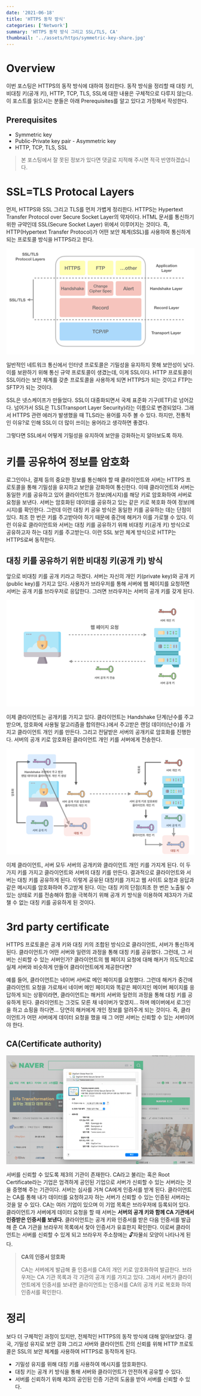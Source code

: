 ```yaml
---
date: '2021-06-18'
title: 'HTTPS 동작 방식'
categories: ['Network']
summary: 'HTTPS 동작 방식 그리고 SSL/TLS, CA'
thumbnail: '../assets/https/symmetric-key-share.jpg'
---
```


# Overview

이번 포스팅은 HTTPS의 동작 방식에 대하여 정리한다. 동작 방식을 정리할 때 대칭 키, 비대칭 키(공개 키), HTTP, TCP, TLS, SSL에 대한 내용은 구체적으로 다루지 않는다. 이 포스트를 읽으시는 분들은 아래 Prerequisites를 알고 있다고 가정해서 작성한다.

## Prerequisites

- Symmetric key
- Public-Private key pair - Asymmetric key
- HTTP, TCP, TLS, SSL


> 본 포스팅에서 잘 못된 정보가 있다면 댓글로 지적해 주시면 적극 반영하겠습니다.


# SSL=TLS Protocal Layers

먼저, HTTPS와 SSL 그리고 TLS를 먼저 가볍게 정리한다. HTTPS는 Hypertext Transfer Protocol over Secure Socket Layer의 약자이다. HTML 문서를 통신하기 위한 규약인데 SSL(Secure Socket Layer) 위에서 이루어지는 것이다. 즉, HTTP(Hypertext Transfer Protocol)가 어떤 보안 체계(SSL)를 사용하여 통신하게 되는 프로토콜 방식을 HTTPS라고 한다.


![ssl](../assets/https/ssl.jpg)


일반적인 네트워크 통신에서 인터넷 프로토콜은 기밀성을 유지하지 못해 보안성이 낮다. 이를 보완하기 위해 통신 규약 프로토콜이 생겼는데, 이게 SSL이다. HTTP 프로토콜이 SSL이라는 보안 체계를 갖춘 프로토콜을 사용하게 되면 HTTPS가 되는 것이고 FTP는 SFTP가 되는 것이다. 

SSL은 넷스케이프가 만들었다. SSL이 대중화되면서 국제 표준화 기구(IETF)로 넘어갔다. 넘어가서 SSL은 TLS(Transport Layer Security)라는 이름으로 변경되었다. 그래서 HTTPS 관련 에러가 발생했을 때 TLS라는 용어를 자주 볼 수 있다. 하지만, 전통적인 이유?로 인해 SSL이 더 많이 쓰이는 용어라고 생각하면 좋겠다.

그렇다면 SSL에서 어떻게 기밀성을 유지하여 보안을 강화하는지 알아보도록 하자.

# 키를 공유하여 정보를 암호화

로그인이나, 결제 등의 중요한 정보를 통신해야 할 때 클라이언트와 서버는 HTTPS 프로토콜을 통해 기밀성을 유지하고 보안을 강화하여 통신한다. 이때 클라이언트와 서버는 동일한 키를 공유하고 있어 클라이언트가 정보(메시지)를 해당 키로 암호화하여 서버로 요청을 보낸다. 서버는 암호화된 데이터를 공유하고 있는 같은 키로 복호화 하여 정보(메시지)를 확인한다. 그런데 이런 대칭 키 공유 방식은 동일한 키를 공유하는 데는 단점이 있다. 최초 한 번은 키를 주고받아야 하기 때문에 중간에 해커가 이를 가로챌 수 있다. 이런 이유로 클라이언트와 서버는 대칭 키를 공유하기 위해 비대칭 키(공개 키) 방식으로 공유하고자 하는 대칭 키를 주고받는다. 이런 SSL 보안 체계 방식으로 HTTP는 HTTPS로써 동작한다.

## 대칭 키를 공유하기 위한 비대칭 키(공개 키) 방식

앞으로 비대칭 키를 공개 키라고 하겠다. 서버는 자신의 개인 키(private key)와 공개 키(public key)를 가지고 있다. 사용자가 브라우저를 통해 서버에 웹 페이지를 요청하면 서버는 공개 키를 브라우저로 응답한다. 그러면 브라우저는 서버의 공개 키를 갖게 된다.


![public-key-send](../assets/https/public-key-send.jpg)


이제 클라이언트는 공개키를 가지고 있다. 클라이언트는 Handshake 단계(난수를 주고받으며, 암호화에 사용될 알고리즘을 합의한다.)에서 주고받은 랜덤 데이터(난수)를 가지고 클라이언트 개인 키를 만든다. 그리고 전달받은 서버의 공개키로 암호화를 진행한다. 서버의 공개 키로 암호화된 클라이언트 개인 키를 서버에게 전송한다.


![symmetric-key-share](../assets/https/symmetric-key-share.jpg)


이제 클라이언트, 서버 모두 서버의 공개키와 클라이언트 개인 키를 가지게 된다. 이 두 가지 키를 가지고 클라이언트와 서버의 대칭 키를 만든다. 결과적으로 클라이언트와 서버는 대칭 키를 공유하게 된다. 이렇게 공유된 대칭키를 가지고 웹 사이트 요청과 응답과 같은 메시지를 암호화하여 주고받게 된다. 이는 대칭 키의 단점(최초 한 번은 노출될 수 있는 상태로 키를 전송해야 함)을 극복하기 위해 공개 키 방식을 이용하여 제3자가 가로챌 수 없는 대칭 키를 공유하게 된 것이다.

# 3rd party certificate

HTTPS 프로토콜은 공개 키와 대칭 키의 조합된 방식으로 클라이언트, 서버가 통신하게 된다. 클라이언트가 어떤 서버와 일련의 과정을 통해 대칭 키를 공유했다. 그런데, 그 서버는 신뢰할 수 있는 서버인가? 클라이언트의 웹 페이지 요청에 대해 해커가 의도적으로 실제 서버와 비슷하게 만들어 클라이언트에게 제공한다면? 

예를 들어, 클라이언트는 네이버 서버로 메인 페이지를 요청했다. 그런데 해커가 중간에 클라이언트 요청을 가로채서 네이버 메인 페이지와 똑같은 페이지인 메이버 페이지를 응답하게 되는 상황이라면, 클라이언트는 해커의 서버와 일련의 과정을 통해 대칭 키를 공유하게 된다. 클라이언트는 그것도 모른 채 네이버가 맞겠지... 하며 메이버에서 로그인을 하고 쇼핑을 하다면... 당연히 해커에게 개인 정보를 알려주게 되는 것이다. 즉, 클라이언트가 어떤 서버에게 데이터 요청을 했을 때 그 어떤 서버는 신뢰할 수 있는 서버이어야 한다.

## CA(Certificate authority)


![certificate](../assets/https/certificate.jpg)


서버를 신뢰할 수 있도록 제3의 기관이 존재한다. CA라고 불리는 혹은 Root Certificate라는 기업은 엄격하게 공인된 기업으로 서버가 신뢰할 수 있는 서버라는 것을 증명해 주는 기관이다. 서버는 심사를 거쳐 CA에게 인증서를 받게 된다. 클라이언트는 CA를 통해 내가 데이터를 요청하고자 하는 서버가 신뢰할 수 있는 인증된 서버라는 것을 알 수 있다. CA는 여러 기업이 있으며 이 기업 목록은 브라우저에 등록되어 있다. 클라이언트가 서버에게 데이터 요청을 할 때 서버는 **서버의 공개 키와 함께 CA 기관에서 인증받은 인증서를 보낸다.** 클라이언트는 공개 키와 인증서를 받은 다음 인증서를 발급해 준 CA 기관을 브라우저 목록에서 찾아 인증서가 유효한지 확인한다. 이로써 클라이언트는 서버를 신뢰할 수 있게 되고 브라우저 주소창에는 🔓자물쇠 모양이 나타나게 된다.


> **CA의 인증서 암호화**
>
> CA는 서버에게 발급해 줄 인증서를 CA의 개인 키로 암호화하여 발급한다. 브라우저는 CA 기관 목록과 각 기관의 공개 키를 가지고 있다. 그래서 서버가 클라이언트에게 인증서를 보내면 클라이언트는 인증서를 CA의 공개 키로 복호화 하여 인증서를 확인한다.

# 정리

보다 더 구체적인 과정이 있지만, 전체적인 HTTPS의 동작 방식에 대해 알아보았다. 결국, 기밀성 유지로 보안 강화 그리고 서버와 클라이언트 간의 신뢰를 위해 HTTP 프로토콜은 SSL의 보안 체계를 사용하여 HTTPS로 동작하게 된다. 

- 기밀성 유지를 위해 대칭 키를 사용하여 메시지를 암호화한다. 
- 대칭 키는 공개 키 방식을 통해 서버와 클라이언트가 안전하게 공유할 수 있다. 
- 서버를 신뢰하기 위해 제3의 공인된 인증 기관의 도움을 받아 서버를 신뢰할 수 있다.


